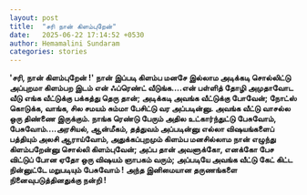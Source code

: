 ```yaml
---
layout: post
title:  "சரி நான் கிளம்புறேன்"
date:   2025-06-22 17:14:52 +0530
author: Hemamalini Sundaram
categories: stories
---
```


**\'சரி, நான் கிளம்புறேன் !\' நான் இப்படி கிளம்ப மனசே இல்லாம அடிக்கடி சொல்லிட்டு
அப்புறமா கிளம்பற இடம் என் ஃப்ரெண்ட் வீடுங்க....என் பள்ளித் தோழி அமுதாவோட வீடு எங்க
வீட்டுக்கு பக்கத்து தெரு தான்; அடிக்கடி அவங்க வீட்டுக்கு போவேன்; நோட்ஸ் கொடுக்க, வாங்க,
சில சமயம் சும்மா பேசிட்டு வர அப்படின்னு. அவங்க வீட்டு வாசல்ல ஒரு திண்ணை இருக்கும்.
நாங்க ரெண்டு பேரும் அதில உட்கார்ந்துட்டு பேசுவோம், பேசுவோம்....அரசியல், ஆன்மீகம்,
தத்துவம் அப்படின்னு எல்லா விஷயங்களைப் பத்தியும் அலசி ஆராய்வோம், அதுக்கப்புறமும் கிளம்ப
மனசில்லாம நான் எழுந்து கிளம்பறேன்னு சொல்லி கிளம்புவேன்; அப்ப தான் அவளுக்கோ, எனக்கோ
பேச விட்டுப் போன ஏதோ ஒரு விஷயம் ஞாபகம் வரும்; அப்படியே அவங்க வீட்டு கேட் கிட்ட
நின்னுட்டே மறுபடியும் பேசுவோம் ! அந்த இனிமையான தருணங்களை நினைவுபடுத்தினதுக்கு
நன்றி !**
